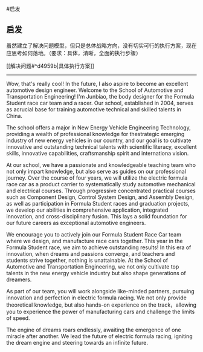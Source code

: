 #启发
## 启发

虽然建立了解决问题模型，但只是总体战略方向，没有切实可行的执行方案，现在应思考如何落地。（要求：具体，清晰，全面的执行步骤）

[[解决问题#^d4959b|具体执行方案]]

___


Wow, that's really cool! In the future, I also aspire to become an excellent automotive design engineer. Welcome to the School of Automotive and Transportation Engineering! I'm Junbiao, the body designer for the Formula Student race car team and a racer. Our school, established in 2004, serves as acrucial base for training automotive technical and skilled talents in China.

The school offers a major in New Energy Vehicle Engineering Technology,  providing a wealth of professional knowledge for thestrategic emerging industry of new energy vehicles in our country, and our goal is to cultivate innovative and outstanding technical talents with scientific literacy, excellent skills, innovative capabilities, craftsmanship spirit and internationa  vision.

At our school, we have a passionate and knowledgeable teaching team who not only impart knowledge, but also serve as guides on our professional journey. Over the course of four years, we will utilize the electric formula race car as a product carrier to systematically study automotive mechanical and electrical courses. Through progressive concentrated practical courses such as Component Design, Control System Design, and Assembly Design, as well as participation in Formula Student races and graduation projects, we develop our abilities in comprehensive application, integrated innovation, and cross-disciplinary fusion. This lays a solid foundation for our future careers as exceptional automotive engineers.

We  encourage you to actively join our Formula Student Race Car team where  we design, and manufacture race cars together. This year in the Formula Student race, we aim to achieve outstanding results! In this era of innovation, when dreams and passions converge, and teachers and students strive together, nothing is unattainable. At the School of Automotive and Transportation Engineering, we not only cultivate top talents in the new energy vehicle industry but also shape generations of dreamers.

As part of our team, you will work alongside like-minded partners, pursuing innovation and perfection in electric formula racing. We not only provide theoretical knowledge, but also hands-on experience on the track，allowing you to experience the power of manufacturing cars and challenge the limits of speed.

The engine of dreams roars endlessly, awaiting the emergence of one miracle after another. We lead the future of electric formula racing,  igniting the dream engine and steering towards an infinite future.